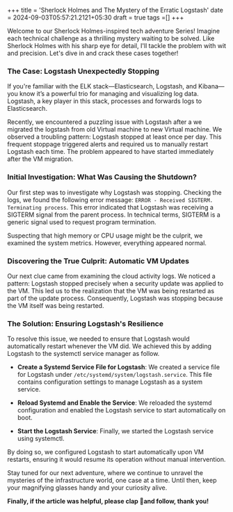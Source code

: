 +++
title = 'Sherlock Holmes and The Mystery of the Erratic Logstash'
date = 2024-09-03T05:57:21.2121+05:30
draft = true
tags =[]
+++ 

Welcome to our Sherlock Holmes-inspired tech adventure Series! Imagine each technical challenge as a thrilling mystery waiting to be solved. Like Sherlock Holmes with his sharp eye for detail, I'll tackle the problem with wit and precision. Let's dive in and crack these cases together!

### The Case: Logstash Unexpectedly Stopping

If you're familiar with the ELK stack—Elasticsearch, Logstash, and Kibana—you know it’s a powerful trio for managing and visualizing log data. Logstash, a key player in this stack, processes and forwards logs to Elasticsearch.

Recently, we encountered a puzzling issue with Logstash after a we migrated the logstash from old Virtual machine to new Virtual machine. We observed a troubling pattern: Logstash stopped at least once per day. This frequent stoppage triggered alerts and required us to manually restart Logstash each time. The problem appeared to have started immediately after the VM migration.

### Initial Investigation: What Was Causing the Shutdown?

Our first step was to investigate why Logstash was stopping. Checking the logs, we found the following error message: `ERROR - Received SIGTERM. Terminating process`. This error indicated that Logstash was receiving a SIGTERM signal from the parent process. In technical terms, SIGTERM is a generic signal used to request program termination.

Suspecting that high memory or CPU usage might be the culprit, we examined the system metrics. However, everything appeared normal.

### Discovering the True Culprit: Automatic VM Updates

Our next clue came from examining the cloud activity logs. We noticed a pattern: Logstash stopped precisely when a security update was applied to the VM. This led us to the realization that the VM was being restarted as part of the update process. Consequently, Logstash was stopping because the VM itself was being restarted.

### The Solution: Ensuring Logstash's Resilience

To resolve this issue, we needed to ensure that Logstash would automatically restart whenever the VM did. We achieved this by adding Logstash to the systemctl service manager as follow.

- **Create a Systemd Service File for Logstash**: We created a service file for Logstash under `/etc/systemd/system/logstash.service`. This file contains configuration settings to manage Logstash as a system service.

- **Reload Systemd and Enable the Service**: We reloaded the systemd configuration and enabled the Logstash service to start automatically on boot.

- **Start the Logstash Service**: Finally, we started the Logstash service using systemctl.

By doing so, we configured Logstash to start automatically upon VM restarts, ensuring it would resume its operation without manual intervention.

Stay tuned for our next adventure, where we continue to unravel the mysteries of the infrastructure world, one case at a time. Until then, keep your magnifying glasses handy and your curiosity alive.

**Finally, if the article was helpful, please clap 👏and follow, thank you!**







